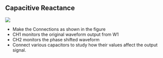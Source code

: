 Capacitive Reactance
---

![](https://github.com/fossasia/pslab-experiments/blob/master/images/schematics/CR.svg)	

* Make the Connections as shown in the figure
* CH1 monitors the original waveform output from W1
* CH2 monitors the phase shifted waveform
* Connect various capacitors to study how their values affect the output signal.
	
